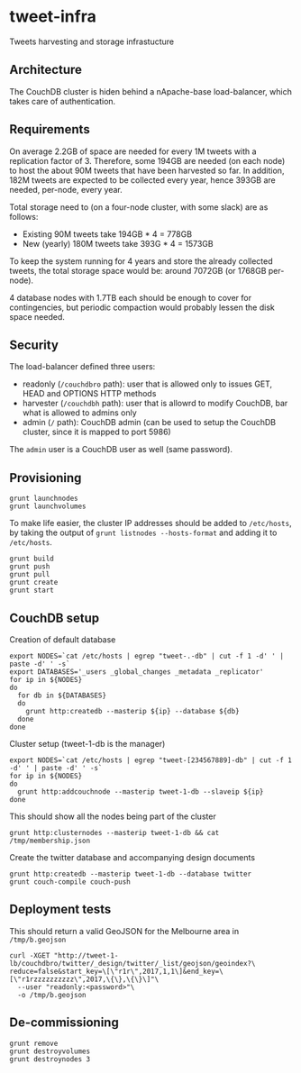 # tweet-infra
Tweets harvesting and storage infrastucture


## Architecture

The CouchDB cluster is hiden behind a nApache-base load-balancer, which takes care of authentication.

## Requirements

On average 2.2GB of space are needed for every 1M tweets with a replication factor of 3. 
Therefore, some 194GB are needed (on each node) to host the about 90M tweets that have been harvested so far.
In addition, 182M tweets are expected to be collected every year, hence 393GB are needed, per-node, every year. 

Total storage need to (on a four-node cluster, with some slack) are as follows:
* Existing 90M tweets take 194GB * 4 = 778GB 
* New (yearly) 180M tweets take 393G * 4 = 1573GB 

To keep the system running for 4 years and store the already collected tweets, the total storage space would be:
around 7072GB (or 1768GB per-node).

4 database nodes with 1.7TB each should be enough to cover for contingencies, but periodic compaction would probably 
lessen the disk space needed. 


## Security

The load-balancer defined three users:
* readonly (`/couchdbro` path): user that is allowed only to issues GET, HEAD and OPTIONS HTTP methods  
* harvester (`/couchdbh` path): user that is allowrd to modify CouchDB, bar what is allowed to admins only
* admin (`/` path): CouchDB admin (can be used to setup the CouchDB cluster, since it is mapped to port 5986) 

The `admin` user is a CouchDB user as well (same password). 


## Provisioning

```
grunt launchnodes 
grunt launchvolumes
```

To make life easier, the cluster IP addresses should be added to `/etc/hosts`, by
taking the output of `grunt listnodes --hosts-format` and adding it to `/etc/hosts`. 

```
grunt build 
grunt push
grunt pull
grunt create
grunt start
```


## CouchDB setup

Creation of default database
```
export NODES=`cat /etc/hosts | egrep "tweet-.-db" | cut -f 1 -d' ' | paste -d' ' -s`
export DATABASES='_users _global_changes _metadata _replicator'
for ip in ${NODES}
do
  for db in ${DATABASES}
  do
    grunt http:createdb --masterip ${ip} --database ${db}
  done
done
```

Cluster setup (tweet-1-db is the manager)
```
export NODES=`cat /etc/hosts | egrep "tweet-[234567889]-db" | cut -f 1 -d' ' | paste -d' ' -s`
for ip in ${NODES}
do
  grunt http:addcouchnode --masterip tweet-1-db --slaveip ${ip}
done
```

This should show all the nodes being part of the cluster
```
grunt http:clusternodes --masterip tweet-1-db && cat /tmp/membership.json
```

Create the twitter database and accompanying design documents
```
grunt http:createdb --masterip tweet-1-db --database twitter
grunt couch-compile couch-push 
```


## Deployment tests

This should return a valid GeoJSON for the Melbourne area in `/tmp/b.geojson`
```
curl -XGET "http://tweet-1-lb/couchdbro/twitter/_design/twitter/_list/geojson/geoindex?\
reduce=false&start_key=\[\"r1r\",2017,1,1\]&end_key=\[\"r1rzzzzzzzzzz\",2017,\{\},\{\}\]"\
  --user "readonly:<password>"\
  -o /tmp/b.geojson
```




## De-commissioning

```
grunt remove
grunt destroyvolumes
grunt destroynodes 3
```
